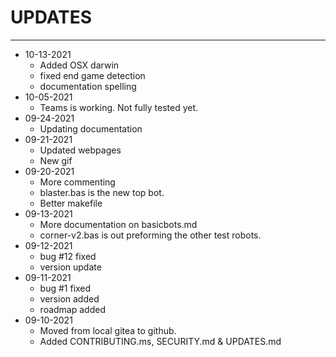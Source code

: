 # UPDATES

---
- 10-13-2021
  - Added OSX darwin
  - fixed end game detection
  - documentation spelling
- 10-05-2021
  - Teams is working. Not fully tested yet.
- 09-24-2021
  - Updating documentation
- 09-21-2021
  - Updated webpages
  - New gif
- 09-20-2021
  - More commenting
  - blaster.bas is the new top bot.
  - Better makefile
- 09-13-2021
  - More documentation on basicbots.md
  - corner-v2.bas is out preforming the other test robots.
- 09-12-2021
  - bug #12 fixed
  - version update
- 09-11-2021
  - bug #1 fixed
  - version added
  - roadmap added
- 09-10-2021 
  - Moved from local gitea to github. 
  - Added CONTRIBUTING.ms, SECURITY.md & UPDATES.md

